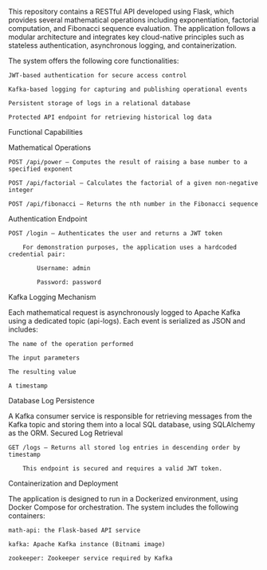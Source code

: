 This repository contains a RESTful API developed using Flask, which provides several mathematical operations including exponentiation, factorial computation, and Fibonacci sequence evaluation. The application follows a modular architecture and integrates key cloud-native principles such as stateless authentication, asynchronous logging, and containerization.


The system offers the following core functionalities:

    JWT-based authentication for secure access control

    Kafka-based logging for capturing and publishing operational events

    Persistent storage of logs in a relational database

    Protected API endpoint for retrieving historical log data

Functional Capabilities

Mathematical Operations

    POST /api/power – Computes the result of raising a base number to a specified exponent

    POST /api/factorial – Calculates the factorial of a given non-negative integer

    POST /api/fibonacci – Returns the nth number in the Fibonacci sequence

Authentication Endpoint

    POST /login – Authenticates the user and returns a JWT token

        For demonstration purposes, the application uses a hardcoded credential pair:

            Username: admin

            Password: password

Kafka Logging Mechanism

Each mathematical request is asynchronously logged to Apache Kafka using a dedicated topic (api-logs). Each event is serialized as JSON and includes:

    The name of the operation performed

    The input parameters

    The resulting value

    A timestamp


Database Log Persistence

A Kafka consumer service is responsible for retrieving messages from the Kafka topic and storing them into a local SQL database, using SQLAlchemy as the ORM.
Secured Log Retrieval

    GET /logs – Returns all stored log entries in descending order by timestamp

        This endpoint is secured and requires a valid JWT token.

Containerization and Deployment

The application is designed to run in a Dockerized environment, using Docker Compose for orchestration. The system includes the following containers:

    math-api: the Flask-based API service

    kafka: Apache Kafka instance (Bitnami image)

    zookeeper: Zookeeper service required by Kafka
